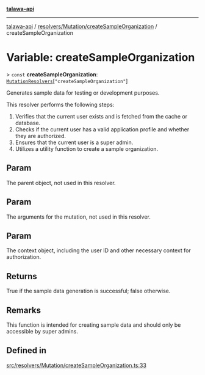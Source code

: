 [**talawa-api**](../../../../README.md)

***

[talawa-api](../../../../modules.md) / [resolvers/Mutation/createSampleOrganization](../README.md) / createSampleOrganization

# Variable: createSampleOrganization

\> `const` **createSampleOrganization**: [`MutationResolvers`](../../../../types/generatedGraphQLTypes/type-aliases/MutationResolvers.md)\[`"createSampleOrganization"`\]

Generates sample data for testing or development purposes.

This resolver performs the following steps:

1. Verifies that the current user exists and is fetched from the cache or database.
2. Checks if the current user has a valid application profile and whether they are authorized.
3. Ensures that the current user is a super admin.
4. Utilizes a utility function to create a sample organization.

## Param

The parent object, not used in this resolver.

## Param

The arguments for the mutation, not used in this resolver.

## Param

The context object, including the user ID and other necessary context for authorization.

## Returns

True if the sample data generation is successful; false otherwise.

## Remarks

This function is intended for creating sample data and should only be accessible by super admins.

## Defined in

[src/resolvers/Mutation/createSampleOrganization.ts:33](https://github.com/PalisadoesFoundation/talawa-api/blob/3a5276aff43f5de4f7fab3ec9683a420dcdc7a06/src/resolvers/Mutation/createSampleOrganization.ts#L33)
